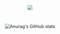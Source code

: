 <p align='center'>
    <img src="https://capsule-render.vercel.app/api?type=waving&color=timeGradient&height=300&section=header&text=𝐕𝐎𝐎𝟐𝟒𝟕&fontSize=80&animation=fadeIn&fontAlignY=40&desc=Hi%20there%20👋&descAlignY=53&descAlign=65"/>
  <!--𝕍𝕆𝕆𝟚𝟜𝟟-->
</p>

<br>

<div align="center">
    
   ![Anurag's GitHub stats](https://github-readme-stats.vercel.app/api?username=voo247&custom_title=𝗩𝗢𝗢𝟮𝟰𝟳'𝘀%20𝗚𝗶𝘁𝗛𝘂𝗯%20𝗦𝗧𝗔𝗧𝗦&hide=stars&show_icons=true&rank_icon=github)
    
</div>

<!--
![Harlok's WakaTime stats](https://github-readme-stats.vercel.app/api/wakatime?username=voo247&layout=compact)
-->

<!--
**voo247/voo247** is a ✨ _special_ ✨ repository because its `README.md` (this file) appears on your GitHub profile.

Here are some ideas to get you started:

- 🔭 I’m currently working on ...
- 🌱 I’m currently learning ...
- 👯 I’m looking to collaborate on ...
- 🤔 I’m looking for help with ...
- 💬 Ask me about ...
- 📫 How to reach me: ...
- 😄 Pronouns: ...
- ⚡ Fun fact: ...
-->
